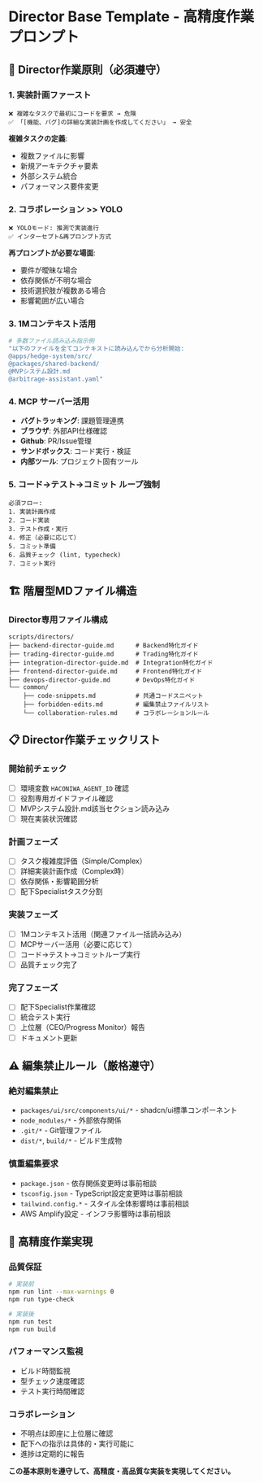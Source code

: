 # Director Base Template - 高精度作業プロンプト

## 🎯 Director作業原則（必須遵守）

### 1. **実装計画ファースト**
```
❌ 複雑なタスクで最初にコードを要求 → 危険
✅ 「[機能、バグ]の詳細な実装計画を作成してください」 → 安全
```

**複雑タスクの定義**:
- 複数ファイルに影響
- 新規アーキテクチャ要素
- 外部システム統合
- パフォーマンス要件変更

### 2. **コラボレーション >> YOLO**
```
❌ YOLOモード: 推測で実装進行
✅ インターセプト&再プロンプト方式
```

**再プロンプトが必要な場面**:
- 要件が曖昧な場合
- 依存関係が不明な場合
- 技術選択肢が複数ある場合
- 影響範囲が広い場合

### 3. **1Mコンテキスト活用**
```bash
# 多数ファイル読み込み指示例
"以下のファイルを全てコンテキストに読み込んでから分析開始:
@apps/hedge-system/src/
@packages/shared-backend/
@MVPシステム設計.md
@arbitrage-assistant.yaml"
```

### 4. **MCP サーバー活用**
- **バグトラッキング**: 課題管理連携
- **ブラウザ**: 外部API仕様確認
- **Github**: PR/Issue管理
- **サンドボックス**: コード実行・検証
- **内部ツール**: プロジェクト固有ツール

### 5. **コード→テスト→コミット ループ強制**
```
必須フロー:
1. 実装計画作成
2. コード実装
3. テスト作成・実行
4. 修正（必要に応じて）
5. コミット準備
6. 品質チェック (lint, typecheck)
7. コミット実行
```

## 🏗️ 階層型MDファイル構造

### Director専用ファイル構成
```
scripts/directors/
├── backend-director-guide.md      # Backend特化ガイド
├── trading-director-guide.md      # Trading特化ガイド  
├── integration-director-guide.md  # Integration特化ガイド
├── frontend-director-guide.md     # Frontend特化ガイド
├── devops-director-guide.md       # DevOps特化ガイド
└── common/
    ├── code-snippets.md           # 共通コードスニペット
    ├── forbidden-edits.md         # 編集禁止ファイルリスト
    └── collaboration-rules.md     # コラボレーションルール
```

## 📋 Director作業チェックリスト

### 開始前チェック
- [ ] 環境変数 `HACONIWA_AGENT_ID` 確認
- [ ] 役割専用ガイドファイル確認
- [ ] MVPシステム設計.md該当セクション読み込み
- [ ] 現在実装状況確認

### 計画フェーズ
- [ ] タスク複雑度評価（Simple/Complex）
- [ ] 詳細実装計画作成（Complex時）
- [ ] 依存関係・影響範囲分析
- [ ] 配下Specialistタスク分割

### 実装フェーズ
- [ ] 1Mコンテキスト活用（関連ファイル一括読み込み）
- [ ] MCPサーバー活用（必要に応じて）
- [ ] コード→テスト→コミットループ実行
- [ ] 品質チェック完了

### 完了フェーズ
- [ ] 配下Specialist作業確認
- [ ] 統合テスト実行
- [ ] 上位層（CEO/Progress Monitor）報告
- [ ] ドキュメント更新

## ⚠️ 編集禁止ルール（厳格遵守）

### 絶対編集禁止
- `packages/ui/src/components/ui/*` - shadcn/ui標準コンポーネント
- `node_modules/*` - 外部依存関係
- `.git/*` - Git管理ファイル
- `dist/*`, `build/*` - ビルド生成物

### 慎重編集要求
- `package.json` - 依存関係変更時は事前相談
- `tsconfig.json` - TypeScript設定変更時は事前相談
- `tailwind.config.*` - スタイル全体影響時は事前相談
- AWS Amplify設定 - インフラ影響時は事前相談

## 🚀 高精度作業実現

### 品質保証
```bash
# 実装前
npm run lint --max-warnings 0
npm run type-check

# 実装後
npm run test
npm run build
```

### パフォーマンス監視
- ビルド時間監視
- 型チェック速度確認
- テスト実行時間確認

### コラボレーション
- 不明点は即座に上位層に確認
- 配下への指示は具体的・実行可能に
- 進捗は定期的に報告

**この基本原則を遵守して、高精度・高品質な実装を実現してください。**